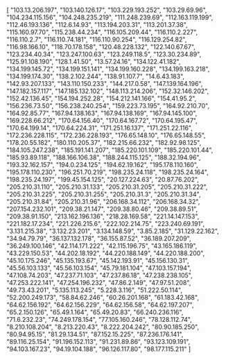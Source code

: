 [
  "103.13.206.197",
  "103.140.126.17",
  "103.229.193.252",
  "103.29.69.96",
  "104.234.115.156",
  "104.248.235.219",
  "111.248.239.69",
  "112.163.119.199",
  "112.46.193.136",
  "112.6.14.93",
  "113.194.203.31",
  "113.201.37.38",
  "115.160.97.70",
  "115.238.44.234",
  "116.105.209.44",
  "116.110.2.227",
  "116.110.2.7",
  "116.110.74.181",
  "116.110.90.254",
  "116.129.254.82",
  "116.98.166.10",
  "118.70.178.158",
  "120.48.228.132",
  "122.140.67.67",
  "123.234.40.34",
  "123.247.100.63",
  "123.249.118.5",
  "123.30.234.89",
  "125.91.108.190",
  "128.1.41.50",
  "13.57.24.16",
  "134.122.41.182",
  "134.199.145.72",
  "134.199.151.141",
  "134.199.160.228",
  "134.199.163.218",
  "134.199.174.30",
  "138.2.102.244",
  "138.91.107.7",
  "14.6.43.183",
  "142.93.207.133",
  "143.110.150.233",
  "144.217.0.58",
  "147.139.164.196",
  "147.182.157.117",
  "147.185.132.102",
  "148.113.214.206",
  "152.32.146.202",
  "152.42.136.45",
  "154.194.252.28",
  "154.212.141.166",
  "154.41.95.2",
  "156.236.73.50",
  "156.238.240.254",
  "159.223.73.195",
  "164.92.210.70",
  "164.92.85.77",
  "167.94.138.163",
  "167.94.138.169",
  "167.94.145.100",
  "169.228.66.212",
  "170.64.156.40",
  "170.64.167.72",
  "170.64.195.47",
  "170.64.199.14",
  "170.64.224.31",
  "171.251.16.137",
  "171.251.22.116",
  "172.236.228.115",
  "172.236.228.193",
  "176.65.148.10",
  "176.65.148.55",
  "178.20.55.182",
  "180.110.205.37",
  "182.215.66.232",
  "182.92.98.125",
  "184.105.247.238",
  "185.191.141.207",
  "185.220.101.109",
  "185.220.101.44",
  "185.93.89.118",
  "188.166.106.38",
  "188.244.115.125",
  "188.32.194.96",
  "193.32.162.157",
  "194.0.234.125",
  "194.62.19.162",
  "195.178.110.160",
  "195.178.110.230",
  "196.251.70.219",
  "198.235.24.118",
  "198.235.24.164",
  "198.235.24.197",
  "199.45.154.125",
  "20.127.224.63",
  "20.87.76.202",
  "205.210.31.110",
  "205.210.31.133",
  "205.210.31.205",
  "205.210.31.222",
  "205.210.31.225",
  "205.210.31.255",
  "205.210.31.3",
  "205.210.31.34",
  "205.210.31.84",
  "205.210.31.96",
  "206.168.34.112",
  "206.168.34.32",
  "207.154.232.101",
  "209.38.21.147",
  "209.38.80.46",
  "209.38.89.51",
  "209.38.91.150",
  "213.162.196.136",
  "218.28.169.58",
  "221.14.147.153",
  "221.182.17.234",
  "221.226.215.6",
  "222.102.214.75",
  "223.240.69.191",
  "3.131.215.38",
  "3.132.23.201",
  "3.134.148.59",
  "3.85.2.185",
  "31.129.22.162",
  "34.94.79.79",
  "36.137.132.178",
  "36.155.87.52",
  "36.189.207.209",
  "36.249.100.146",
  "42.114.171.222",
  "42.115.196.75",
  "43.165.186.119",
  "43.229.150.53",
  "44.202.18.192",
  "44.220.188.149",
  "44.220.188.200",
  "45.10.175.246",
  "45.135.193.67",
  "45.142.193.91",
  "45.156.130.31",
  "45.56.103.133",
  "45.56.103.154",
  "45.79.181.104",
  "47.103.157.194",
  "47.108.74.203",
  "47.237.71.103",
  "47.237.86.18",
  "47.238.238.105",
  "47.253.222.141",
  "47.254.196.232",
  "47.86.2.149",
  "47.97.51.208",
  "49.73.43.201",
  "5.135.113.245",
  "5.228.3.116",
  "51.222.50.114",
  "52.200.249.173",
  "58.84.62.246",
  "60.26.201.168",
  "61.183.42.168",
  "64.62.156.192",
  "64.62.156.229",
  "64.62.156.58",
  "64.62.197.207",
  "65.2.150.126",
  "65.49.1.164",
  "65.49.20.83",
  "66.240.236.116",
  "71.6.232.23",
  "74.249.178.154",
  "77.105.160.246",
  "78.128.112.74",
  "8.210.108.204",
  "8.213.220.43",
  "8.222.204.242",
  "80.90.185.250",
  "80.94.95.15",
  "81.29.134.51",
  "87.152.15.225",
  "87.236.176.141",
  "89.116.25.154",
  "91.196.152.113",
  "91.231.89.86",
  "93.123.109.191",
  "94.103.167.23",
  "94.19.104.188",
  "96.126.117.80",
  "98.177.115.211"
]